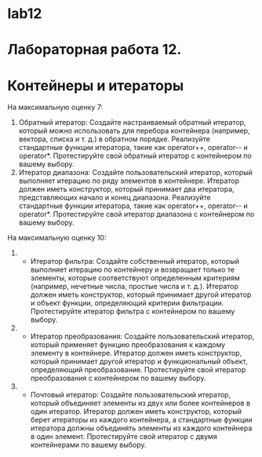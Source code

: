 # lab12

# Лабораторная работа 12.
# Контейнеры и итераторы

На максимальную оценку 7:
1. Обратный итератор:
Создайте настраиваемый обратный итератор, который можно использовать для перебора контейнера (например, вектора, списка и т. д.) в обратном порядке. Реализуйте стандартные функции итератора, такие как operator++, operator-- и operator*. Протестируйте свой обратный итератор с контейнером по вашему выбору.
2. Итератор диапазона:
Создайте пользовательский итератор, который выполняет итерацию по ряду элементов в контейнере. Итератор должен иметь конструктор, который принимает два итератора, представляющих начало и конец диапазона. Реализуйте стандартные функции итератора, такие как operator++, operator-- и operator*. Протестируйте свой итератор диапазона с контейнером по вашему выбору.

На максимальную оценку 10:
1. * Итератор фильтра:
Создайте собственный итератор, который выполняет итерацию по контейнеру и возвращает только те элементы, которые соответствуют определенным критериям (например, нечетные числа, простые числа и т. д.). Итератор должен иметь конструктор, который принимает другой итератор и объект функции, определяющий критерии фильтрации. Протестируйте итератор фильтра с контейнером по вашему выбору.
2. * Итератор преобразования:
Создайте пользовательский итератор, который применяет функцию преобразования к каждому элементу в контейнере. Итератор должен иметь конструктор, который принимает другой итератор и функциональный объект, определяющий преобразование. Протестируйте свой итератор преобразования с контейнером по вашему выбору.
3. * Почтовый итератор:
Создайте пользовательский итератор, который объединяет элементы из двух или более контейнеров в один итератор. Итератор должен иметь конструктор, который берет итераторы из каждого контейнера, а стандартные функции итератора должны объединять элементы из каждого контейнера в один элемент. Протестируйте свой итератор с двумя контейнерами по вашему выбору.
